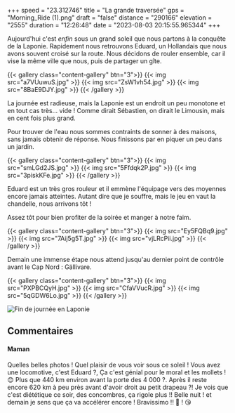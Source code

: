 +++
speed = "23.312746"
title = "La grande traversée"
gps = "Morning_Ride (1).png"
draft = "false"
distance = "290166"
elevation = "2555"
duration = "12:26:48"
date = "2023-08-03 20:15:55.965344"
+++

Aujourd'hui c'est _enfin_ sous un grand soleil que nous partons à la conquête de la Laponie. Rapidement nous retrouvons Eduard, un Hollandais que nous avons souvent croisé sur la route. Nous décidons de rouler ensemble, car il vise la même ville que nous, puis de partager un gîte.
<!--more-->
{{< gallery class="content-gallery" btn="3">}}
{{< img src="a7VUuwuS.jpg" >}}
{{< img src="ZsW1vh54.jpg" >}}
{{< img src="8BaE9DJY.jpg" >}}
{{< /gallery >}}

La journée est radieuse, mais la Laponie est un endroit un peu monotone et en tout cas très... vide ! Comme dirait Sébastien, on dirait le Limousin, mais en cent fois plus grand.

Pour trouver de l'eau nous sommes contraints de sonner à des maisons, sans jamais obtenir de réponse. Nous finissons par en piquer un peu dans un jardin.

{{< gallery class="content-gallery" btn="3">}}
{{< img src="smLGd2JS.jpg" >}}
{{< img src="5Ffdqk2P.jpg" >}}
{{< img src="3piskKFe.jpg" >}}
{{< /gallery >}}

Eduard est un très gros rouleur et il emmène l'équipage vers des moyennes encore jamais atteintes. Autant dire que je souffre, mais le jeu en vaut la chandelle, nous arrivons tôt !

Assez tôt pour bien profiter de la soirée et manger à notre faim.

{{< gallery class="content-gallery" btn="3">}}
{{< img src="Ey5FQBq9.jpg" >}}
{{< img src="7Aij5g5T.jpg" >}}
{{< img src="vjLRcPii.jpg" >}}
{{< /gallery >}}

Demain une immense étape nous attend jusqu'au dernier point de contrôle avant le Cap Nord : Gällivare.

{{< gallery class="content-gallery" btn="3">}}
{{< img src="PXPBCQyH.jpg" >}}
{{< img src="CfaVVucR.jpg" >}}
{{< img src="5qGDW6Lo.jpg" >}}
{{< /gallery >}}

![Fin de journée en Laponie](83yfSBMq.jpg)

## Commentaires

#### Maman
Quelles belles photos ! Quel plaisir de vous voir sous ce soleil ! Vous avez une locomotive, c'est Eduard ?, Ça c'est génial pour le moral et les mollets ! 😊
Plus que 440 km environ avant la porte des 4 000 ?. Après il reste encore 620 km à peu près avant d'avoir droit au petit drapeau ?!
Je vois que c'est diététique ce soir, des concombres, ça rigole plus !!
Belle nuit ! et demain je sens que ça va accélérer encore ! Bravissimo !! 🙂 !
😘
